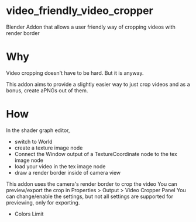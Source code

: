 # video_friendly_video_cropper
 Blender Addon that allows a user friendly way of cropping videos with render border

# Why
Video cropping doesn't have to be hard. But it is anyway.

This addon aims to provide a slightly easier way to just crop videos and as a bonus, create aPNGs out of them.

# How
In the shader graph editor,
* switch to World
* create a texture image node
* Connect the Window output of a TextureCoordinate node to the tex image node
* load your video in the tex image node
* draw a render border inside of camera view

This addon uses the camera's render border to crop the video
You can preview/export the crop in Properties > Output > Video Cropper Panel
You can change/enable the settings, but not all settings are supported for previewing, only for exporting.
* Colors Limit